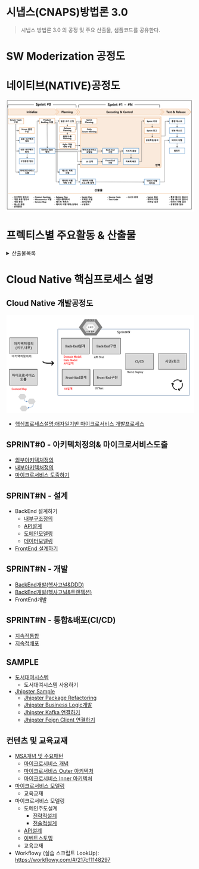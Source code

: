 # 시냅스(CNAPS)방법론 3.0
> 시냅스 방법론 3.0 의 공정 및 주요 산출물, 샘플코드를 공유한다.



# SW Moderization 공정도




# 네이티브(NATIVE)공정도

![공정도](https://github.com/cnaps/main/blob/master/img/%EA%B3%B5%EC%A0%95%EB%8F%84.png)  

# 프렉티스별 주요활동 & 산출물 

<details>
<summary>산출물목록</summary>
<div markdown="1">

|Phase|Practice | Step | Output |
|------|------|---|---|
|Sprint0|**외부아키텍처정의**|- 인프라정의<br>- 플랫폼정의<br>- 백엔드서비스정의<br>- 통신방법정의<br>- 배포정책정의|인프라구성도<br>아키텍처구성도<br>배포구성도|
||**내부아키텍처정의**|- 프론트엔드기술정의<br>- 서비스내부구조정의<br>- 비지니스로직구조설계<br>- 데이터매핑구조설계<br>|서비스별패키지구조<br>기타아키텍처문서|
||**구현환경정의**|- 개발환경정의<br>- CI/CD환경구성<br>-  테스트환경정의<br>- 운영환경정의|클라우드 개발/테스트/운영환경<br>CI/CD환경|
||**마이크로서비스도출**|- 서브시스템식별<br>- 바운디드컨텍스트식별<br>- 마이크로서비스도출|서비스맵|
||**서비스스펙(SPEC)정의**|- 서비스별KeyConcept정의|서비스별KeyConcept<br>인터페이스정의서|
||테스트계획수립|- 테스트수행대상정의<br>- 테스트수행절차,방법,도구정의|테스트수행계획서|
||데이터이행계획수립|- 데이터이행대상정의<br>- 데이터이행방법정의|데이터이행계획서|
|SprintN#|**마이크로서비스모델링**|- 도메인모델링<br>- 데이터모델링<br>- API정의|도메인모델<br>데이터모델<br>API설계서|
||**백엔드구현**|- 백엔드코드구현<br>- 저장소구현 <br>- API테스트수행|백엔드구현소스|
||**UI설계**|-UI레이아웃정의<br>-UI속성및이벤트정의|UI설계서|
||**프론트엔드구현**|- 프론드엔드코드구현 <br>- UI단위테스트수행|프론트엔드구현소스|
||**지속적통합**|- 파이프라인설계<br>- 빌드잡구현<br>- 빌드수행|파이프라인(빌드)<br>빌드결과|
||**지속적배포**|- 파이프라인설계<br>- 배포잡구현<br>- 배포수행|파이프라인(배포)<br>배포된서비스|
||데이터이행프로그램설계|- 이행절차설계<br>- 데이터클렌징<br>- 신구매핑정의|데이터매핑정의서|
||데이터이행리허설|- 테스트데이터준비<br>- 데이터이행테스트수행<br>- 이행절차보완|이행리허설결과|
|Test&Release|통합테스트|- 통합테스트환경준비<br>- 통합테스트수행<br>- 결과정리및결함수정|식별결함|
||성능테스트|- 성능테스트계획수립<br>- 환경준비 <br>- 성능테스트수행<br>- 결과정리및조치 |성능테스트수행결과서|
||데이터이행|- 기초데이터이행<br>- 본데이터이행||
||릴리즈|- 릴리즈수행|운영환경|

</div>
</details>

# Cloud Native 핵심프로세스 설명 
## Cloud Native 개발공정도
![설계/개발공정도](https://github.com/CNAPS-MSA/CNAPS3/blob/master/img/agileP.png)  
- [핵심프로세스설명:애자일기반 마이크로서비스 개발프로세스](https://engineering-skcc.github.io/agile/microservice-agile/)

## SPRINT#0 - 아키텍처정의& 마이크로서비스도출 
- [외부아키텍처정의](/contents/outerarchi.md) 
- [내부아키텍처정의](/contents/innerarchi.md)  
- [마이크로서비스 도출하기](/contents/ddd.md) 

## SPRINT#N - 설계
- BackEnd 설계하기 
  - [내부구조정의](/contents/mspackage.md) 
  - [API설계](/contents/API.md) 
  - [도메인모델링](/contents/domain.md) 
  - [데이터모델링](/contents/data.md) 
 - [FrontEnd 설계하기](https://engineering-skcc.github.io/microservice%20modeling/FrontEnd-modeling/)
## SPRINT#N - 개발
- [BackEnd개발(헥사고널&DDD)](/contents/backEnddomain.md) 
- [BackEnd개발(헥사고널&트랜젝션)](/contents/backEnddata.md) 
- FrontEnd개발
    
## SPRINT#N - 통합&배포(CI/CD)
- [지속적통합](/contents/ci.md)
- [지속적배포](/contents/cd.md) 

## SAMPLE
- [도서대여시스템](/contents/sample.md)
  - 도서대여시스템 사용하기
- [Jhipster Sample](/contents/jhipster_guide.md)
  - [Jhipster Package Refactoring](/contents/jhipster_package_ref.md)
  - [Jhipster Business Logic개발](/contents/jhipster_businesslogic.md)
  - [Jhipster Kafka 연결하기](/contents/jhipster_kafka.md)
  - [Jhipster Feign Client 연결하기](/contents/jhipster_feign.md)

## 컨텐츠 및 교육교재
  - [MSA개념 및 주요패턴](https://engineering-skcc.github.io/tags/microservice/)
    - [마이크로서비스 개념](https://engineering-skcc.github.io/categories/#microservice-%EA%B0%9C%EB%85%90)
    - [마이크로서비스 Outer 아키텍처](https://engineering-skcc.github.io/categories/#microservice-outer-achitecture)
    - [마이크로서비스 Inner 아키텍처](https://engineering-skcc.github.io/categories/#microservice-inner-achitecture)
  - [마이크로서비스 모델링](https://engineering-skcc.github.io/categories/#microservice-modeling)
    - 교육교재 
  - 마이크로서비스 모델링 
    - 도메인주도설계
      - [전략적설계](https://engineering-skcc.github.io/microservice%20modeling/ddd-Srategic-design/)
      - [전술적설계](https://engineering-skcc.github.io/microservice%20modeling/BackEnd-modeling-domainModeling/)
    - [API설계](https://engineering-skcc.github.io/microservice%20modeling/BackEnd-modeling-API/)
    - [이벤트스토밍](https://engineering-skcc.github.io/microservice%20modeling/Event-Storming/)
    - 교육교재
  - Workflowy (실습 스크립트 LookUp): https://workflowy.com/#/217cf1148297
   

